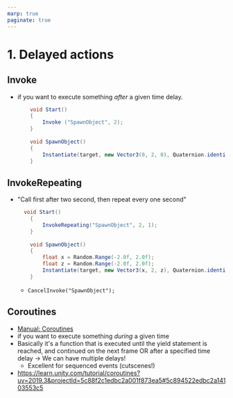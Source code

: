 ```yaml
---
marp: true
paginate: true
---
```

<!-- headingDivider: 3 -->
<!-- class: default -->
# 1. Delayed actions

## Invoke
* if you want to execute something _after_ a given time delay. 
  ```c#
      void Start()
      {
          Invoke ("SpawnObject", 2);
      }
      
      void SpawnObject()
      {
          Instantiate(target, new Vector3(0, 2, 0), Quaternion.identity);
      }
  ```
## InvokeRepeating
* "Call first after two second, then repeat every one second"
  ```c#
    void Start()
      {
          InvokeRepeating("SpawnObject", 2, 1);
      }
      
      void SpawnObject()
      {
          float x = Random.Range(-2.0f, 2.0f);
          float z = Random.Range(-2.0f, 2.0f);
          Instantiate(target, new Vector3(x, 2, z), Quaternion.identity);
      }
  ```
   * `CancelInvoke("SpawnObject");`

## Coroutines

* [Manual: Coroutines](https://docs.unity3d.com/Manual/Coroutines.html)
* if you want to execute something _during_ a given time
* Basically it's a function that is executed until the yield statement is reached, and continued on the next frame OR after a specified time delay
  -> We can have multiple delays!
  * Excellent for sequenced events (cutscenes!)
* https://learn.unity.com/tutorial/coroutines?uv=2019.3&projectId=5c88f2c1edbc2a001f873ea5#5c894522edbc2a14103553c5